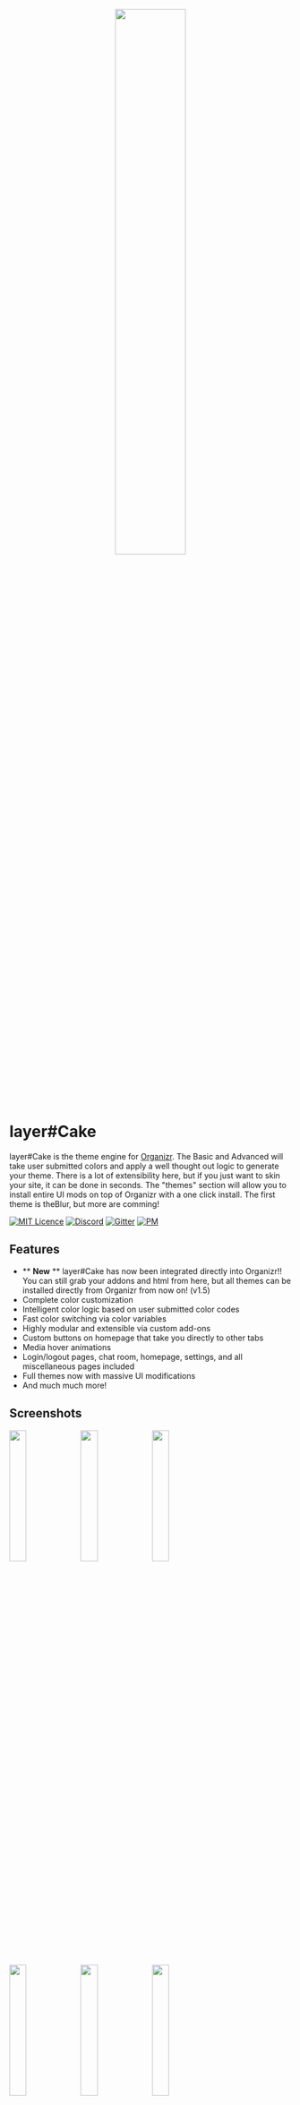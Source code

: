 <p align="center"><img src="http://i.imgur.com/K05Kutn.png" width="50%"></p>

# layer#Cake
layer#Cake is the theme engine for [Organizr](https://github.com/causefx/Organizr). The Basic and Advanced will take user submitted colors and apply a well thought out logic to generate your theme. There is a lot of extensibility here, but if you just want to skin your site, it can be done in seconds. The "themes" section will allow you to install entire UI mods on top of Organizr with a one click install. The first theme is theBlur, but more are comming!

[![MIT Licence](https://badges.frapsoft.com/os/mit/mit.svg?v=103)](https://github.com/leram84/layer.Cake/blob/master/LICENSE) [![Discord](https://img.shields.io/badge/Discord-layer%23Cake-7289da.svg)](https://discord.gg/rZXH7hu) [![Gitter](https://badges.gitter.im/Join%20Chat.svg)](https://gitter.im/layer-Cake/Lobby?utm_source=badge&utm_medium=badge&utm_campaign=pr-badge) [![PM](https://img.shields.io/badge/Reddit-Message-lightgrey.svg)](https://www.reddit.com/message/compose?to=leram84&subject=layer.Cake) 

## Features

* ** **New** ** layer#Cake has now been integrated directly into Organizr!! You can still grab your addons and html from here, but all themes can be installed directly from Organizr from now on! (v1.5)
* Complete color customization
* Intelligent color logic based on user submitted color codes
* Fast color switching via color variables
* Highly modular and extensible via custom add-ons
* Custom buttons on homepage that take you directly to other tabs
* Media hover animations
* Login/logout pages, chat room, homepage, settings, and all miscellaneous pages included
* Full themes now with massive UI modifications
* And much much more!

## Screenshots

<img src="https://raw.githubusercontent.com/leram84/layer.Cake/Screenshots/Fin3.png" width="24.5%"> <img src="https://raw.githubusercontent.com/leram84/layer.Cake/Screenshots/Fin4.png" width="24.5%"> <img src="https://raw.githubusercontent.com/leram84/layer.Cake/Screenshots/settings.PNG" width="24.5%"> <img src="https://raw.githubusercontent.com/leram84/layer.Cake/Screenshots/Fin1.png" width="24.5%"> <img src="https://raw.githubusercontent.com/leram84/layer.Cake/Screenshots/Fin2.png" width="24.5%"> <img src="https://raw.githubusercontent.com/leram84/layer.Cake/Screenshots/WeylandHP.png" width="24.5%"> <img src="https://raw.githubusercontent.com/leram84/layer.Cake/Screenshots/theBlur1.jpg" width="24.5%"> <img src="https://raw.githubusercontent.com/leram84/layer.Cake/Screenshots/theBlur2.jpg" width="24.5%"> <img src="https://raw.githubusercontent.com/leram84/layer.Cake/Screenshots/theBlur3.png" width="24.5%"> <img src="https://raw.githubusercontent.com/leram84/layer.Cake/Screenshots/theBlur4.jpg" width="24.5%"> <img src="https://raw.githubusercontent.com/leram84/layer.Cake/Screenshots/theBlur5.png" width="24.5%"> <img src="https://raw.githubusercontent.com/leram84/layer.Cake/Screenshots/theBlur6.PNG" width="24.5%"> <img src="https://raw.githubusercontent.com/leram84/layer.Cake/Screenshots/theBlur7.PNG" width="24.5%"> <img src="https://raw.githubusercontent.com/leram84/layer.Cake/Screenshots/theBlur8.PNG" width="24.5%"> <img src="https://raw.githubusercontent.com/leram84/layer.Cake/Screenshots/theBlur9.PNG" width="24.5%">

Thanks [gilbN](https://github.com/gilbN) and [prof](https://github.com/jonfinley)!

If anyone else would like to submit screenshots please do so in issues. I love seeing what you guys come up with!

## Installation Instructions

As this project has now been integrated directly into Organizr, all installation can be done directly in Settings > Edit Colors > layer#Cake :)

## Add-Ons

Once your base theme is setup, you can also make some customization's and additions via [Add-ons](https://github.com/leram84/layer.Cake/tree/master/Add-Ons)

[Remove Blur Add-On](https://github.com/leram84/layer.Cake/blob/master/Add-Ons/Remove-Blur.css)
> **Description**:  Remove the Blur Effect that displays over ACTIVE icons in the sidebar. <br/>
> **Installation**: Paste `<link rel="stylesheet" type="text/css" href="ajax.php?a=show-file&file=https://raw.githubusercontent.com/leram84/layer.Cake/master/Add-Ons/Remove-Blur.css">` into the "CSS Add-On Links Section" of your Organizr CSS box.

[Remove Close Button Add-On](https://github.com/leram84/layer.Cake/blob/master/Add-Ons/Remove-Close-iFrame-Button.css) <br/>
**Disclaimer**: I'll leave this up, but I don't recommend you use this anymore since I just realized it will also hide the X when in split screen view. In that case you won't have any on screen promts to close the second screen, only refresh and the `Esc + Esc` shortcut will work. Buyer beware.
> **Description**:  Remove the Close iFrame Button from the top bar of Organizr. <br/>
> **Installation**: Paste `<link rel="stylesheet" type="text/css" href="ajax.php?a=show-file&file=https://raw.githubusercontent.com/leram84/layer.Cake/master/Add-Ons/Remove-Close-iFrame-Button.css">` into the "CSS Add-On Links Section" of your Organizr CSS box.

[Remove Popout Button Add-On](https://github.com/leram84/layer.Cake/blob/master/Add-Ons/Remove-Popout-Button.css)
> **Description**:  Remove the iFrame Popout Button from the top bar of Organizr. <br/>
> **Installation**: Paste `<link rel="stylesheet" type="text/css" href="ajax.php?a=show-file&file=https://raw.githubusercontent.com/leram84/layer.Cake/master/Add-Ons/Remove-Popout-Button.css">` into the "CSS Add-On Links Section" of your Organizr CSS box.

[Homepage Background Image Add-On](https://github.com/leram84/layer.Cake/blob/master/Add-Ons/Homepage-Background-Image.html)
> **Description**:  Add an image as your homepage background. <br/>
> **Installation**: Copy and paste [this code](https://github.com/leram84/layer.Cake/blob/master/Add-Ons/Homepage-Background-Image.html) to the bottom of your HTML box, and edit the `<<User Edit>>` line.

[Custom Button Module Add-Ons](https://github.com/leram84/layer.Cake/tree/master/Add-Ons) 
> **Description**:  Adds Custom Buttons to the top of your homepage that will navigate to other tabs INSIDE Organizr <br/>
> **Installation**: Choose your layout from the [HTML Add-On Section](https://github.com/leram84/layer.Cake/tree/master/Add-Ons) and paste the code to the bottom of your HTML box. Then edit the 6-8 `<<User Edit>>` lines identified in the code.

[Rounded DL Tab Buttons](https://github.com/leram84/layer.Cake/blob/master/Add-Ons/Rounded-DL-Tabs.css) (**User Request**)
> **Description**:  This will change the Download Panels tabs from square buttons to rounded. <br/>
> **Installation**: Paste `<link rel="stylesheet" type="text/css" href="ajax.php?a=show-file&file=https://raw.githubusercontent.com/leram84/layer.Cake/master/Add-Ons/Rounded-DL-Tabs.css">` into the "CSS Add-On Links Section" of your Organizr CSS box.

[Numbered Playlist Fix Add-On](https://github.com/leram84/layer.Cake/blob/master/Add-Ons/Numbered-Plist-Fix.css)
> **Description**:  Hides the first letter of your Playlist Title. This is useful if you want to number your plex playlists but don't want the number to display on your homepage.  <br/>
> **Installation**: Paste `<link rel="stylesheet" type="text/css" href="ajax.php?a=show-file&file=https://raw.githubusercontent.com/leram84/layer.Cake/master/Add-Ons/Numbered-Plist-Fix.css">` into the "CSS Add-On Links Section" of your Organizr CSS box.

## Roll Credits

* Obviously none of this would be possible without [@causefx](https://github.com/causefx) and the amazing work he has done with [Organizr](https://github.com/causefx/Organizr) But much more than that (and on a personal level) he has been one of the most altruistic devs I have yet to come across! On top of the one man show that is Organizr... the dude literally spends hours a day closing issues on git/reddit/gitter and is personally responsible for hundreds (thousands?) of running web servers.... Also he literally taught me everything I needed to know to make this repo. Cheers homie!

* Shout out to team Organizr on [discord](https://discord.gg/rZXH7hu) and [reddit](https://www.reddit.com/r/organizr/). Best online community I've ever had the privilege of being a part of, and an incredible learning experience. layer#Cake is my way of payin it back :)
